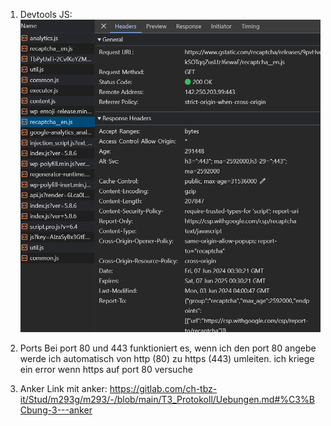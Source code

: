 1. Devtools
   JS:
   ![alt text](image.png)

2. Ports
   Bei port 80 und 443 funktioniert es, wenn ich den port 80 angebe werde ich automatisch von http (80) zu https (443) umleiten.
   ich kriege ein error wenn https auf port 80 versuche
3. Anker
   Link mit anker:
   https://gitlab.com/ch-tbz-it/Stud/m293g/m293/-/blob/main/T3_Protokoll/Uebungen.md#%C3%BCbung-3---anker

